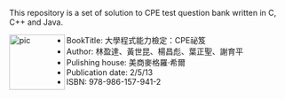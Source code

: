 This repository is a set of solution to CPE test question bank written in C, C++ and Java.

[<img align="left" alt="pic" width="100px" src="https://cpe.cse.nsysu.edu.tw/doc/CPE_Handbook.jpg" />](https://cpe.cse.nsysu.edu.tw/cpe_book.php)

 * BookTitle: 大學程式能力檢定：CPE祕笈
 * Author: 林盈達、黃世昆、楊昌彪、葉正聖、謝育平
 * Pulishing house: 美商麥格羅‧希爾
 * Publication date: 2/5/13
 * ISBN: 978-986-157-941-2
